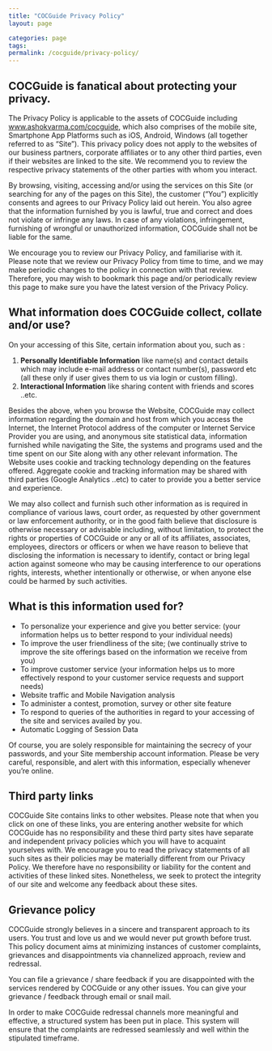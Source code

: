 ```yaml
---
title: "COCGuide Privacy Policy"
layout: page

categories: page
tags:
permalink: /cocguide/privacy-policy/
---
```


## COCGuide is fanatical about protecting your privacy.
The Privacy Policy is applicable to the assets of COCGuide including www.ashokvarma.com/cocguide, which also comprises of the mobile site, Smartphone App Platforms such as iOS, Android, Windows (all together referred to as “Site”). This privacy policy does not apply to the websites of our business partners, corporate affiliates or to any other third parties, even if their websites are linked to the site. We recommend you to review the respective privacy statements of the other parties with whom you interact.

By browsing, visiting, accessing and/or using the services on this Site (or searching for any of the pages on this Site), the customer (“You”) explicitly consents and agrees to our Privacy Policy laid out herein. You also agree that the information furnished by you is lawful, true and correct and does not violate or infringe any laws. In case of any violations, infringement, furnishing of wrongful or unauthorized information, COCGuide shall not be liable for the same.

We encourage you to review our Privacy Policy, and familiarise with it. Please note that we review our Privacy Policy from time to time, and we may make periodic changes to the policy in connection with that review. Therefore, you may wish to bookmark this page and/or periodically review this page to make sure you have the latest version of the Privacy Policy.

## What information does COCGuide collect, collate and/or use?
On your accessing of this Site, certain information about you, such as :

1. **Personally Identifiable Information** like name(s) and contact details which may include e-mail address or contact number(s), password etc (all these only if user gives them to us via login or custom filling).
2. **Interactional Information** like sharing content with friends and scores ..etc.

Besides the above, when you browse the Website, COCGuide may collect information regarding the domain and host from which you access the Internet, the Internet Protocol address of the computer or Internet Service Provider you are using, and anonymous site statistical data, information furnished while navigating the Site, the systems and programs used and the time spent on our Site along with any other relevant information. The Website uses cookie and tracking technology depending on the features offered. Aggregate cookie and tracking information may be shared with third parties (Google Analytics ..etc) to cater to provide you a better service and experience.

We may also collect and furnish such other information as is required in compliance of various laws, court order, as requested by other government or law enforcement authority, or in the good faith believe that disclosure is otherwise necessary or advisable including, without limitation, to protect the rights or properties of COCGuide or any or all of its affiliates, associates, employees, directors or officers or when we have reason to believe that disclosing the information is necessary to identify, contact or bring legal action against someone who may be causing interference to our operations rights, interests, whether intentionally or otherwise, or when anyone else could be harmed by such activities.

## What is this information used for?
- To personalize your experience and give you better service: (your information helps us to better respond to your individual needs)
- To improve the user friendliness of the site; (we continually strive to improve the site offerings based on the information we receive from you)
- To improve customer service (your information helps us to more effectively respond to your customer service requests and support needs)
- Website traffic and Mobile Navigation analysis
- To administer a contest, promotion, survey or other site feature
- To respond to queries of the authorities in regard to your accessing of the site and services availed by you.
- Automatic Logging of Session Data

Of course, you are solely responsible for maintaining the secrecy of your passwords, and your Site membership account information. Please be very careful, responsible, and alert with this information, especially whenever you’re online.

## Third party links
COCGuide Site contains links to other websites. Please note that when you click on one of these links, you are entering another website for which COCGuide has no responsibility and these third party sites have separate and independent privacy policies which you will have to acquaint yourselves with. We encourage you to read the privacy statements of all such sites as their policies may be materially different from our Privacy Policy. We therefore have no responsibility or liability for the content and activities of these linked sites. Nonetheless, we seek to protect the integrity of our site and welcome any feedback about these sites.

## Grievance policy
COCGuide strongly believes in a sincere and transparent approach to its users. You trust and love us and we would never put growth before trust. This policy document aims at minimizing instances of customer complaints, grievances and disappointments via channelized approach, review and redressal.

You can file a grievance / share feedback if you are disappointed with the services rendered by COCGuide or any other issues. You can give your grievance / feedback through email or snail mail.

In order to make COCGuide redressal channels more meaningful and effective, a structured system has been put in place. This system will ensure that the complaints are redressed seamlessly and well within the stipulated timeframe.


